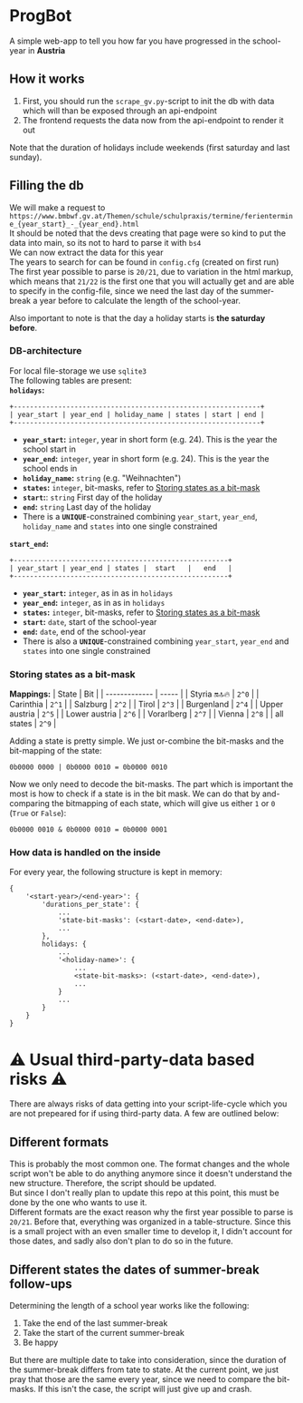 # ProgBot
A simple web-app to tell you how far you have progressed in the school-year in **Austria**

## How it works
1. First, you should run the `scrape_gv.py`-script to init the db with data which will than be exposed through an api-endpoint
2. The frontend requests the data now from the api-endpoint to render it out

Note that the duration of holidays include weekends (first saturday and last sunday).

## Filling the db
We will make a request to `https://www.bmbwf.gv.at/Themen/schule/schulpraxis/termine/ferientermine_{year_start}_-_{year_end}.html`  
It should be noted that the devs creating that page were so kind to put the data into main, so its not to hard to parse it with `bs4`  
We can now extract the data for this year  
The years to search for can be found in `config.cfg` (created on first run)
The first year possible to parse is `20/21`, due to variation in the html markup, which means that `21/22` is the first one that you will actually get and are able to specify in the config-file, since we need the last day of the summer-break a year before to calculate the length of the school-year.
  
Also important to note is that the day a holiday starts is **the saturday before**.

### DB-architecture
For local file-storage we use `sqlite3`  
The following tables are present:  
**`holidays`:**
```
+-------------------------------------------------------------+
| year_start | year_end | holiday_name | states | start | end |
+-------------------------------------------------------------+
```
- **`year_start`:** `integer`, year in short form (e.g. 24). This is the year the school start in
- **`year_end`:** `integer`, year in short form (e.g. 24). This is the year the school ends in
- **`holiday_name`:** `string` (e.g. "Weihnachten")
- **`states`:** `integer`, bit-masks, refer to [Storing states as a bit-mask](#storing-states-as-a-bit-mask)
- **`start`:**: `string` First day of the holiday
- **`end`:** `string` Last day of the holiday
- There is a **`UNIQUE`**-constrained combining `year_start`, `year_end`, `holiday_name` and `states` into one single constrained

**`start_end`:**
```
+-----------------------------------------------------+
| year_start | year_end | states |  start   |   end   |
+-----------------------------------------------------+
```
- **`year_start`:** `integer`, as in as in `holidays`
- **`year_end`:** `integer`, as in as in `holidays`
- **`states`:** `integer`, bit-masks, refer to [Storing states as a bit-mask](#storing-states-as-a-bit-mask)
- **`start`:** `date`, start of the school-year
- **`end`:** `date`, end of the school-year
- There is also a **`UNIQUE`**-constrained combining `year_start`, `year_end` and `states` into one single constrained

### Storing states as a bit-mask
**Mappings:**
| State         | Bit   |
| ------------- | ----- |
| Styria 🔛🔝🔥    | `2^0` |
| Carinthia     | `2^1` |
| Salzburg      | `2^2` |
| Tirol         | `2^3` |
| Burgenland    | `2^4` |
| Upper austria | `2^5` |
| Lower austria | `2^6` |
| Vorarlberg    | `2^7` |
| Vienna        | `2^8` |
| all states    | `2^9` |

Adding a state is pretty simple.
We just or-combine the bit-masks and the bit-mapping of the state:
```
0b0000 0000 | 0b0000 0010 = 0b0000 0010
```

Now we only need to decode the bit-masks. The part which is important the most is how to check if a state is in the bit mask. We can do that by and-comparing the bitmapping of each state, which will give us either `1` or `0` (`True` or `False`):
```
0b0000 0010 & 0b0000 0010 = 0b0000 0001
```

### How data is handled on the inside
For every year, the following structure is kept in memory:
```
{
    '<start-year>/<end-year>': {
        'durations_per_state': {
            ...
            'state-bit-masks': (<start-date>, <end-date>),
            ...
        },
        holidays: {
            ...
            '<holiday-name>': {
                ...
                <state-bit-masks>: (<start-date>, <end-date>),
                ...
            }
            ...
        }
    }
}
```

# ⚠️ Usual third-party-data based risks ⚠️
There are always risks of data getting into your script-life-cycle which you are not prepeared for if using third-party data. A few are outlined below:
## Different formats
This is probably the most common one. The format changes and the whole script won't be able to do anything anymore since it doesn't understand the new structure. 
Therefore, the script should be updated.  
But since I don't really plan to update this repo at this point, this must be done by the one who wants to use it.  
Different formats are the exact reason why the first year possible to parse is `20/21`. Before that, everything was organized in a table-structure. Since this is a small
project with an even smaller time to develop it, I didn't account for those dates, and sadly also don't plan to do so in the future.

## Different states the dates of summer-break follow-ups
Determining the length of a school year works like the following:
1. Take the end of the last summer-break
2. Take the start of the current summer-break
3. Be happy

But there are multiple date to take into consideration, since the duration of the summer-break differs from tate to state. At the current point, we just pray that those are the same every year, since we need to compare the bit-masks. If this isn't the case, the script will just give up and crash.
